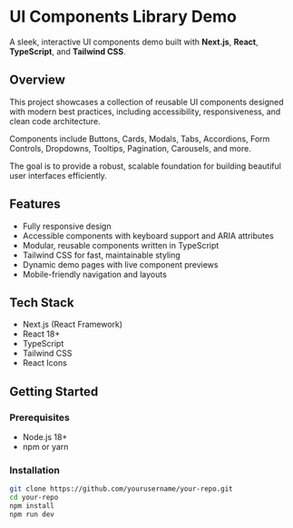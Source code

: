 # UI Components Library Demo

A sleek, interactive UI components demo built with **Next.js**, **React**, **TypeScript**, and **Tailwind CSS**.

## Overview

This project showcases a collection of reusable UI components designed with modern best practices, including accessibility, responsiveness, and clean code architecture.

Components include Buttons, Cards, Modals, Tabs, Accordions, Form Controls, Dropdowns, Tooltips, Pagination, Carousels, and more.

The goal is to provide a robust, scalable foundation for building beautiful user interfaces efficiently.

## Features

- Fully responsive design
- Accessible components with keyboard support and ARIA attributes
- Modular, reusable components written in TypeScript
- Tailwind CSS for fast, maintainable styling
- Dynamic demo pages with live component previews
- Mobile-friendly navigation and layouts

## Tech Stack

- Next.js (React Framework)
- React 18+
- TypeScript
- Tailwind CSS
- React Icons

## Getting Started

### Prerequisites

- Node.js 18+
- npm or yarn

### Installation

```bash
git clone https://github.com/yourusername/your-repo.git
cd your-repo
npm install
npm run dev
